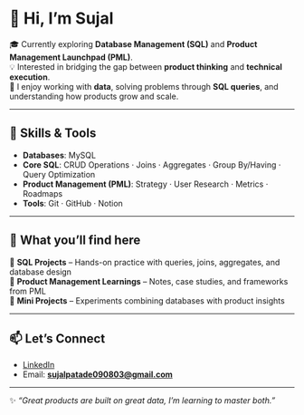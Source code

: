 # 👋 Hi, I’m Sujal  

🎓 Currently exploring **Database Management (SQL)** and **Product Management Launchpad (PML)**.  
💡 Interested in bridging the gap between **product thinking** and **technical execution**.  
🚀 I enjoy working with **data**, solving problems through **SQL queries**, and understanding how products grow and scale.  

---

## 🔧 Skills & Tools  
- **Databases**: MySQL  
- **Core SQL**: CRUD Operations · Joins · Aggregates · Group By/Having · Query Optimization  
- **Product Management (PML)**: Strategy · User Research · Metrics · Roadmaps  
- **Tools**: Git · GitHub · Notion  

---

## 🌟 What you’ll find here  
📂 **SQL Projects** – Hands-on practice with queries, joins, aggregates, and database design  
📂 **Product Management Learnings** – Notes, case studies, and frameworks from PML  
📂 **Mini Projects** – Experiments combining databases with product insights  

---

## 📫 Let’s Connect  
- [LinkedIn](https://www.linkedin.com/in/sujalpatade)  
- Email: **sujalpatade090803@gmail.com**  

---

✨ *“Great products are built on great data, I’m learning to master both.”*  

